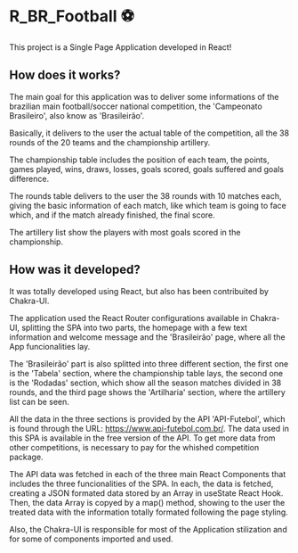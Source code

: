 # **R_BR_Football** ⚽

This project is a Single Page Application developed in React!

## How does it works?

The main goal for this application was to deliver some informations of the brazilian main football/soccer national competition, the 'Campeonato Brasileiro', also know as 'Brasileirão'.

Basically, it delivers to the user the actual table of the competition, all the 38 rounds of the 20 teams and the championship artillery.

The championship table includes the position of each team, the points, games played, wins, draws, losses, goals scored, goals suffered and goals difference.

The rounds table delivers to the user the 38 rounds with 10 matches each, giving the basic information of each match, like which team is going to face which, and if the match already finished, the final score.

The artillery list show the players with most goals scored in the championship.

## How was it developed? 

It was totally developed using React, but also has been contribuited by Chakra-UI. 

The application used the React Router configurations available in Chakra-UI, splitting the SPA into two parts, the homepage with a few text information and welcome message and the 'Brasileirão' page, where all the App funcionalities lay.

The 'Brasileirão' part is also splitted into three different section, the first one is the 'Tabela' section, where the championship table lays, the second one is the 'Rodadas' section, which show all the season matches divided in 38 rounds, and the third page shows the 'Artilharia' section, where the artillery list can be seen.

All the data in the three sections is provided by the API 'API-Futebol', which is found through the URL: https://www.api-futebol.com.br/. The data used in this SPA is available in the free version of the API. To get more data from other competitions, is necessary to pay for the whished competition package.

The API data was fetched in each of the three main React Components that includes the three funcionalities of the SPA. In each, the data is fetched, creating a JSON formated data stored by an Array in useState React Hook. Then, the data Array is copyed by a map() method, showing to the user the treated data with the information totally formated following the page styling.

Also, the Chakra-UI is responsible for most of the Application stilization and for some of components imported and used.
